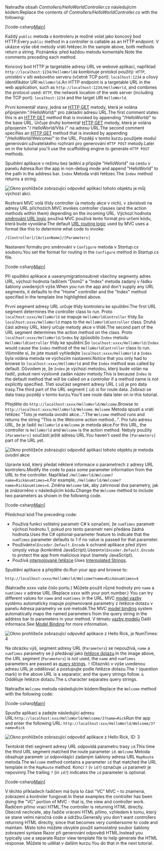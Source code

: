 <span data-ttu-id="da3c8-101">Nahraďte obsah *Controllers/HelloWorldController.cs* následujícím kódem:</span><span class="sxs-lookup"><span data-stu-id="da3c8-101">Replace the contents of *Controllers/HelloWorldController.cs* with the following:</span></span>

[!code-csharp[Main](../../tutorials/first-mvc-app/start-mvc/sample/MvcMovie/Controllers/HelloWorldController.cs?name=snippet_1)]

<span data-ttu-id="da3c8-102">Každý `public` metoda v kontroleru je možné volat jako koncový bod HTTP.</span><span class="sxs-lookup"><span data-stu-id="da3c8-102">Every `public` method in a controller is callable as an HTTP endpoint.</span></span> <span data-ttu-id="da3c8-103">V ukázce výše obě metody vrátí řetězec.</span><span class="sxs-lookup"><span data-stu-id="da3c8-103">In the sample above, both methods return a string.</span></span>  <span data-ttu-id="da3c8-104">Poznámka: před každou metodu komentáře.</span><span class="sxs-lookup"><span data-stu-id="da3c8-104">Note the comments preceding each method.</span></span>

<span data-ttu-id="da3c8-105">Koncový bod HTTP je targetable adresy URL ve webové aplikaci, například `http://localhost:1234/HelloWorld`a kombinuje protokol použitý: `HTTP`, umístění v síti webového serveru (včetně TCP port): `localhost:1234` a cílový identifikátor URI `HelloWorld`.</span><span class="sxs-lookup"><span data-stu-id="da3c8-105">An HTTP endpoint is a targetable URL in the web application, such as `http://localhost:1234/HelloWorld`, and combines the protocol used: `HTTP`, the network location of the web server (including the TCP port): `localhost:1234` and the target URI `HelloWorld`.</span></span>

<span data-ttu-id="da3c8-106">První komentář stavy, jedná se [HTTP GET](https://www.w3schools.com/tags/ref_httpmethods.asp) metody, která je volána připojením "/HelloWorld/" pro základní adresu URL.</span><span class="sxs-lookup"><span data-stu-id="da3c8-106">The first comment states this is an [HTTP GET](https://www.w3schools.com/tags/ref_httpmethods.asp) method that is invoked by appending "/HelloWorld/" to the base URL.</span></span> <span data-ttu-id="da3c8-107">Určuje druhý komentář [HTTP GET](http://www.w3.org/Protocols/rfc2616/rfc2616-sec9.html) metody, která je volána připojením "/ HelloWorld/Vítá /" na adresu URL.</span><span class="sxs-lookup"><span data-stu-id="da3c8-107">The second comment specifies an [HTTP GET](http://www.w3.org/Protocols/rfc2616/rfc2616-sec9.html) method that is invoked by appending "/HelloWorld/Welcome/" to the URL.</span></span> <span data-ttu-id="da3c8-108">Později v tomto kurzu použijete modul generování uživatelského rozhraní pro generování `HTTP POST` metody.</span><span class="sxs-lookup"><span data-stu-id="da3c8-108">Later on in the tutorial you'll use the scaffolding engine to generate `HTTP POST` methods.</span></span>

<span data-ttu-id="da3c8-109">Spuštění aplikace v režimu bez ladění a připojte "HelloWorld" na cestu v panelu Adresa.</span><span class="sxs-lookup"><span data-stu-id="da3c8-109">Run the app in non-debug mode and append "HelloWorld" to the path in the address bar.</span></span> <span data-ttu-id="da3c8-110">`Index` Metoda vrátí řetězec.</span><span class="sxs-lookup"><span data-stu-id="da3c8-110">The `Index` method returns a string.</span></span>

![Okno prohlížeče zobrazující odpověď aplikací tohoto objektu je můj výchozí akci.](../../tutorials/first-mvc-app/adding-controller/_static/hell1.png)

<span data-ttu-id="da3c8-112">Rozhraní MVC volá třídy controller (a metody akce v nich), v závislosti na adresy URL příchozích.</span><span class="sxs-lookup"><span data-stu-id="da3c8-112">MVC invokes controller classes (and the action methods within them) depending on the incoming URL.</span></span> <span data-ttu-id="da3c8-113">Výchozí hodnota [směrování URL logic](../../mvc/controllers/routing.md) používá MVC používá tento formát pro určení kódu, která bude vyvolána:</span><span class="sxs-lookup"><span data-stu-id="da3c8-113">The default [URL routing logic](../../mvc/controllers/routing.md) used by MVC uses a format like this to determine what code to invoke:</span></span>

`/[Controller]/[ActionName]/[Parameters]`

<span data-ttu-id="da3c8-114">Nastavení formátu pro směrování v `Configure` metoda v *Startup.cs* souboru.</span><span class="sxs-lookup"><span data-stu-id="da3c8-114">You set the format for routing in the `Configure` method in *Startup.cs* file.</span></span>

[!code-csharp[Main](../../tutorials/first-mvc-app/start-mvc/sample/MvcMovie/Startup.cs?name=snippet_1&highlight=5)]

<span data-ttu-id="da3c8-115">Při spuštění aplikace a useanymigrationsubnet všechny segmenty adres URL, výchozí hodnota řadičem "Domů" a "Index" metoda zadaný v řádku šablony uvedených výše.</span><span class="sxs-lookup"><span data-stu-id="da3c8-115">When you run the app and don't supply any URL segments, it defaults to the "Home" controller and the "Index" method specified in the template line highlighted above.</span></span>

<span data-ttu-id="da3c8-116">První segment adresy URL určuje třídy kontroleru ke spuštění.</span><span class="sxs-lookup"><span data-stu-id="da3c8-116">The first URL segment determines the controller class to run.</span></span> <span data-ttu-id="da3c8-117">Proto `localhost:xxxx/HelloWorld` se mapuje `HelloWorldController` třídy.</span><span class="sxs-lookup"><span data-stu-id="da3c8-117">So `localhost:xxxx/HelloWorld` maps to the `HelloWorldController` class.</span></span> <span data-ttu-id="da3c8-118">Druhá část adresy URL, který určuje metody akce v třídě.</span><span class="sxs-lookup"><span data-stu-id="da3c8-118">The second part of the URL segment determines the action method on the class.</span></span> <span data-ttu-id="da3c8-119">Proto `localhost:xxxx/HelloWorld/Index` by způsobilo `Index` metodu `HelloWorldController` třídy ke spuštění.</span><span class="sxs-lookup"><span data-stu-id="da3c8-119">So `localhost:xxxx/HelloWorld/Index` would cause the `Index` method of the `HelloWorldController` class to run.</span></span> <span data-ttu-id="da3c8-120">Všimněte si, že jste museli vyhledejte `localhost:xxxx/HelloWorld` a `Index` byla volána metoda ve výchozím nastavení.</span><span class="sxs-lookup"><span data-stu-id="da3c8-120">Notice that you only had to browse to `localhost:xxxx/HelloWorld` and the `Index` method was called by default.</span></span> <span data-ttu-id="da3c8-121">Důvodem je, že `Index` je výchozí metodou, který bude volán na řadič, pokud není výslovně zadán název metody.</span><span class="sxs-lookup"><span data-stu-id="da3c8-121">This is because `Index` is the default method that will be called on a controller if a method name is not explicitly specified.</span></span> <span data-ttu-id="da3c8-122">Třetí součást segment adresy URL ( `id`) je pro data trasy.</span><span class="sxs-lookup"><span data-stu-id="da3c8-122">The third part of the URL segment ( `id`) is for route data.</span></span> <span data-ttu-id="da3c8-123">Zobrazí se data trasy později v tomto kurzu.</span><span class="sxs-lookup"><span data-stu-id="da3c8-123">You'll see route data later on in this tutorial.</span></span>

<span data-ttu-id="da3c8-124">Přejděte do `http://localhost:xxxx/HelloWorld/Welcome`.</span><span class="sxs-lookup"><span data-stu-id="da3c8-124">Browse to `http://localhost:xxxx/HelloWorld/Welcome`.</span></span> <span data-ttu-id="da3c8-125">`Welcome` Metoda spustí a vrátí řetězec "Toto je metoda úvodní akce...".</span><span class="sxs-lookup"><span data-stu-id="da3c8-125">The `Welcome` method runs and returns the string "This is the Welcome action method...".</span></span> <span data-ttu-id="da3c8-126">Pro tuto adresu URL, že je řadič `HelloWorld` a `Welcome` je metoda akce.</span><span class="sxs-lookup"><span data-stu-id="da3c8-126">For this URL, the controller is `HelloWorld` and `Welcome` is the action method.</span></span> <span data-ttu-id="da3c8-127">Nebyly použity `[Parameters]` součástí ještě adresu URL.</span><span class="sxs-lookup"><span data-stu-id="da3c8-127">You haven't used the `[Parameters]` part of the URL yet.</span></span>

![Okno prohlížeče zobrazující odpověď aplikací tohoto objektu je metoda úvodní akce](../../tutorials/first-mvc-app/adding-controller/_static/welcome.png)

<span data-ttu-id="da3c8-129">Upravte kód, který předat některé informace o parametrech z adresy URL kontroleru.</span><span class="sxs-lookup"><span data-stu-id="da3c8-129">Modify the code to pass some parameter information from the URL to the controller.</span></span> <span data-ttu-id="da3c8-130">Například `/HelloWorld/Welcome?name=Rick&numtimes=4`.</span><span class="sxs-lookup"><span data-stu-id="da3c8-130">For example, `/HelloWorld/Welcome?name=Rick&numtimes=4`.</span></span> <span data-ttu-id="da3c8-131">Změna `Welcome` tak, aby zahrnoval dva parametry, jak je znázorněno v následujícím kódu.</span><span class="sxs-lookup"><span data-stu-id="da3c8-131">Change the `Welcome` method to include two parameters as shown in the following code.</span></span> 

[!code-csharp[Main](../../tutorials/first-mvc-app/start-mvc/sample/MvcMovie/Controllers/HelloWorldController.cs?name=snippet_2)]

<span data-ttu-id="da3c8-132">Předchozí kód:</span><span class="sxs-lookup"><span data-stu-id="da3c8-132">The preceding code:</span></span>

* <span data-ttu-id="da3c8-133">Používá funkci volitelný parametr C# k označení, že `numTimes` parametr výchozí hodnotu 1, pokud pro tento parametr není předána žádná hodnota.</span><span class="sxs-lookup"><span data-stu-id="da3c8-133">Uses the C# optional-parameter feature to indicate that the `numTimes` parameter defaults to 1 if no value is passed for that parameter.</span></span>
* <span data-ttu-id="da3c8-134">Používá`HtmlEncoder.Default.Encode` k ochraně aplikace před zlými úmysly vstup (konkrétně JavaScript).</span><span class="sxs-lookup"><span data-stu-id="da3c8-134">Uses`HtmlEncoder.Default.Encode` to protect the app from malicious input (namely JavaScript).</span></span> 
* <span data-ttu-id="da3c8-135">Používá [interpolované řetězce](https://docs.microsoft.com/dotnet/articles/csharp/language-reference/keywords/interpolated-strings).</span><span class="sxs-lookup"><span data-stu-id="da3c8-135">Uses [Interpolated Strings](https://docs.microsoft.com/dotnet/articles/csharp/language-reference/keywords/interpolated-strings).</span></span>

<span data-ttu-id="da3c8-136">Spuštění aplikace a přejděte do:</span><span class="sxs-lookup"><span data-stu-id="da3c8-136">Run your app and browse to:</span></span>

   `http://localhost:xxxx/HelloWorld/Welcome?name=Rick&numtimes=4`

<span data-ttu-id="da3c8-137">(Nahraďte xxxx vaše číslo portu.) Můžete použít různé hodnoty pro `name` a `numtimes` v adrese URL.</span><span class="sxs-lookup"><span data-stu-id="da3c8-137">(Replace xxxx with your port number.) You can try different values for `name` and `numtimes` in  the URL.</span></span> <span data-ttu-id="da3c8-138">MVC [model vazby](../../mvc/models/model-binding.md) systému automaticky mapuje pojmenované parametry z řetězce dotazu v panelu Adresa parametry ve své metodě.</span><span class="sxs-lookup"><span data-stu-id="da3c8-138">The MVC [model binding](../../mvc/models/model-binding.md) system automatically maps the named parameters from  the query string in the address bar to parameters in your method.</span></span> <span data-ttu-id="da3c8-139">V tématu [vazby modelu](../../mvc/models/model-binding.md) Další informace.</span><span class="sxs-lookup"><span data-stu-id="da3c8-139">See [Model Binding](../../mvc/models/model-binding.md) for more information.</span></span>

![Okno prohlížeče zobrazující odpověď aplikace z Hello Rick, je NumTimes: 4](../../tutorials/first-mvc-app/adding-controller/_static/rick4.png)

<span data-ttu-id="da3c8-141">Na obrázku výš, segment adresy URL (`Parameters`) se nepoužívá, `name` a `numTimes` parametry se jí předávají jako [řetězce dotazu](https://wikipedia.org/wiki/Query_string).</span><span class="sxs-lookup"><span data-stu-id="da3c8-141">In the image above, the URL segment (`Parameters`) is not used, the `name` and `numTimes` parameters are passed as [query strings](https://wikipedia.org/wiki/Query_string).</span></span> <span data-ttu-id="da3c8-142">`?` (Otazník) v výše uvedenou adresu URL je oddělovač a postupujte podle řetězce dotazu.</span><span class="sxs-lookup"><span data-stu-id="da3c8-142">The `?` (question mark) in the above URL is a separator, and the query strings follow.</span></span> <span data-ttu-id="da3c8-143">`&` Odděluje řetězce dotazu.</span><span class="sxs-lookup"><span data-stu-id="da3c8-143">The `&` character separates query strings.</span></span>

<span data-ttu-id="da3c8-144">Nahraďte `Welcome` metoda následujícím kódem:</span><span class="sxs-lookup"><span data-stu-id="da3c8-144">Replace the `Welcome` method with the following code:</span></span>

[!code-csharp[Main](../../tutorials/first-mvc-app/start-mvc/sample/MvcMovie/Controllers/HelloWorldController.cs?name=snippet_3)]

<span data-ttu-id="da3c8-145">Spusťte aplikaci a zadejte následující adresu URL:`http://localhost:xxx/HelloWorld/Welcome/3?name=Rick`</span><span class="sxs-lookup"><span data-stu-id="da3c8-145">Run the app and enter the following URL:  `http://localhost:xxx/HelloWorld/Welcome/3?name=Rick`</span></span>

![Okno prohlížeče zobrazující odpověď aplikace z Hello Rick, ID: 3](../../tutorials/first-mvc-app/adding-controller/_static/rick_routedata.png)

<span data-ttu-id="da3c8-147">Tentokrát třetí segment adresy URL odpovídá parametru trasy `id`.</span><span class="sxs-lookup"><span data-stu-id="da3c8-147">This time the third URL segment  matched the route parameter `id`.</span></span> <span data-ttu-id="da3c8-148">`Welcome` Metoda obsahuje parametr `id` odpovídající zadaným šablony adresa URL `MapRoute` metoda.</span><span class="sxs-lookup"><span data-stu-id="da3c8-148">The `Welcome`  method contains a parameter  `id` that matched the URL template in the `MapRoute` method.</span></span> <span data-ttu-id="da3c8-149">Konci `?` (v `id?`) označuje `id` parametr je nepovinný.</span><span class="sxs-lookup"><span data-stu-id="da3c8-149">The trailing `?`  (in `id?`) indicates the `id` parameter is optional.</span></span>

[!code-csharp[Main](../../tutorials/first-mvc-app/start-mvc/sample/MvcMovie/Startup.cs?name=snippet_1&highlight=5)]

<span data-ttu-id="da3c8-150">V těchto příkladech řadičem má byla to část "VC" MVC – to znamená, zobrazení a kontroler fungovat.</span><span class="sxs-lookup"><span data-stu-id="da3c8-150">In these examples the controller has been doing the "VC" portion  of MVC - that is, the view and controller work.</span></span> <span data-ttu-id="da3c8-151">Řadičem přímo vrací HTML.</span><span class="sxs-lookup"><span data-stu-id="da3c8-151">The controller is returning HTML  directly.</span></span> <span data-ttu-id="da3c8-152">Obecně nechcete, aby řadiče vrácení HTML přímo, vzhledem k tomu, který se stane velmi náročná code a údržbu.</span><span class="sxs-lookup"><span data-stu-id="da3c8-152">Generally you don't want controllers returning HTML directly, since  that becomes very cumbersome to code and maintain.</span></span> <span data-ttu-id="da3c8-153">Místo toho můžete obvykle použít samostatný soubor šablony zobrazení syntaxe Razor při generování odpovědi HTML.</span><span class="sxs-lookup"><span data-stu-id="da3c8-153">Instead you typically use a separate Razor view template file to help generate the HTML response.</span></span> <span data-ttu-id="da3c8-154">Můžete to udělat v dalším kurzu.</span><span class="sxs-lookup"><span data-stu-id="da3c8-154">You do that in the next tutorial.</span></span>
